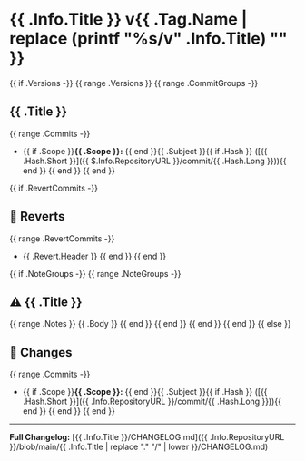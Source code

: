 # {{ .Info.Title }} v{{ .Tag.Name | replace (printf "%s/v" .Info.Title) "" }}

{{ if .Versions -}}
{{ range .Versions }}
{{ range .CommitGroups -}}
## {{ .Title }}
{{ range .Commits -}}
- {{ if .Scope }}**{{ .Scope }}:** {{ end }}{{ .Subject }}{{ if .Hash }} ([{{ .Hash.Short }}]({{ $.Info.RepositoryURL }}/commit/{{ .Hash.Long }})){{ end }}
{{ end }}
{{ end }}

{{ if .RevertCommits -}}
## 🔄 Reverts
{{ range .RevertCommits -}}
- {{ .Revert.Header }}
{{ end }}
{{ end }}

{{ if .NoteGroups -}}
{{ range .NoteGroups -}}
## ⚠️ {{ .Title }}
{{ range .Notes }}
{{ .Body }}
{{ end }}
{{ end }}
{{ end }}
{{ end }}
{{ else }}
## 📝 Changes

{{ range .Commits -}}
- {{ if .Scope }}**{{ .Scope }}:** {{ end }}{{ .Subject }}{{ if .Hash }} ([{{ .Hash.Short }}]({{ .Info.RepositoryURL }}/commit/{{ .Hash.Long }})){{ end }}
{{ end }}
{{ end }}

---

**Full Changelog:** [{{ .Info.Title }}/CHANGELOG.md]({{ .Info.RepositoryURL }}/blob/main/{{ .Info.Title | replace "." "/" | lower }}/CHANGELOG.md)

